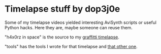 Timelapse stuff by dop3j0e
==========================

Some of my timelapse videos yielded interesting AviSynth scripts or useful Python hacks. Here they are, maybe someone can reuse them.

"h4x0rz in space" is the source to my [graffitti timelapse](http://vimeo.com/32865163).

"tools" has the tools I wrote for that timelapse and [that other one](http://vimeo.com/45386061).
